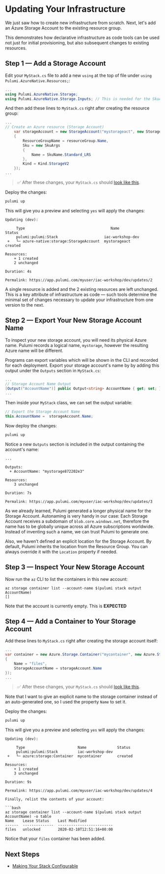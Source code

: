 # Updating Your Infrastructure

We just saw how to create new infrastructure from scratch. Next, let's add an Azure Storage Account to the existing resource group.

This demonstrates how declarative infrastructure as code tools can be used not just for initial provisioning, but also subsequent changes to existing resources.

## Step 1 &mdash; Add a Storage Account

Edit your `MyStack.cs` file to add a new `using` at the top of file under `using Pulumi.AzureNative.Resources;`:

```csharp
...
using Pulumi.AzureNative.Storage;
using Pulumi.AzureNative.Storage.Inputs; // This is needed for the SkuArgs
```

And then add these lines to `MyStack.cs` right after creating the resource group:

```csharp
...
// Create an Azure resource (Storage Account)
    var storageAccount = new StorageAccount("mystorageact", new StorageAccountArgs
    {
        ResourceGroupName = resourceGroup.Name,
        Sku = new SkuArgs
        {
            Name = SkuName.Standard_LRS
        },
        Kind = Kind.StorageV2
    });
...
```

> :white_check_mark: After these changes, your `MyStack.cs` should [look like this](./code/04-updating-your-infrastructure/step1.cs).

Deploy the changes:

```bash
pulumi up
```

This will give you a preview and selecting `yes` will apply the changes:

```
Updating (dev):

     Type                                       Name              Status
     pulumi:pulumi:Stack                     iac-workshop-dev
 +   └─ azure-native:storage:StorageAccount  mystorageact         created

Resources:
    + 1 created
    2 unchanged

Duration: 4s

Permalink: https://app.pulumi.com/myuser/iac-workshop/dev/updates/2
```

A single resource is added and the 2 existing resources are left unchanged. This is a key attribute of infrastructure as code &mdash; such tools determine the minimal set of changes necessary to update your infrastructure from one version to the next.

## Step 2 &mdash; Export Your New Storage Account Name

To inspect your new storage account, you will need its physical Azure name. Pulumi records a logical name, `mystorage`, however the resulting Azure name will be different.

Programs can export variables which will be shown in the CLI and recorded for each deployment. Export your storage account's name by by adding this output under the `Outputs` section in `MyStack.cs`:

```csharp
...
// Storage Account Name Output
[Output("AccountName")] public Output<string> AccountName { get; set; }
...
```

Then inside your `MyStack` class, we can set the output variable:

```csharp
// Export the Storage Account Name
this.AccountName =  storageAccount.Name;
```    

Now deploy the changes:

```bash
pulumi up
```

Notice a new `Outputs` section is included in the output containing the account's name:

```
...

Outputs:
  + AccountName: "mystorage872202e3"

Resources:
    3 unchanged

Duration: 7s

Permalink: https://app.pulumi.com/myuser/iac-workshop/dev/updates/3
```

As we already learned, Pulumi generated a longer physical name for the Storage Account. Autonaming is very handy in our case: Each Storage Account receives a subdomain of `blob.core.windows.net`, therefore the name has to be globally unique across all Azure subscriptions worldwide. Instead of inventing such a name, we can trust Pulumi to generate one.

Also, we haven’t defined an explicit location for the Storage Account. By default, Pulumi inherits the location from the Resource Group. You can always override it with the `Location` property if needed.

## Step 3 &mdash; Inspect Your New Storage Account

Now run the `az` CLI to list the containers in this new account:

```
az storage container list --account-name $(pulumi stack output AccountName)
[]
```

Note that the account is currently empty. This is **EXPECTED**

## Step 4 &mdash; Add a Container to Your Storage Account

Add these lines to `MyStack.cs` right after creating the storage account itself:

```csharp
...
var container = new Azure.Storage.Container("mycontainer", new Azure.Storage.ContainerArgs
{
    Name = "files",
    StorageAccountName = storageAccount.Name
});
...
```

> :white_check_mark: After these changes, your `MyStack.cs` should [look like this](./code/04-updating-your-infrastructure/step4.cs).

Note that I want to give an explicit name to the storage container instead of an auto-generated one, so I used the property `Name` to set it.

Deploy the changes:

```bash
pulumi up
```

This will give you a preview and selecting `yes` will apply the changes:

```
Updating (dev):

     Type                        Name              Status
     pulumi:pulumi:Stack         iac-workshop-dev
 +   └─ azure:storage:Container  mycontainer       created

Resources:
    + 1 created
    3 unchanged

Duration: 9s

Permalink: https://app.pulumi.com/myuser/iac-workshop/dev/updates/4

Finally, relist the contents of your account:

```bash
az storage container list --account-name $(pulumi stack output AccountName) -o table
Name    Lease Status    Last Modified
------  --------------  -------------------------
files   unlocked        2020-02-10T12:51:16+00:00
```

Notice that your `files` container has been added.

## Next Steps

* [Making Your Stack Configurable](./05-making-your-stack-configurable.md)

